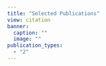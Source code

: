 ```yaml
---
title: "Selected Publications"
view: citation
banner:
  caption: ""
  image: ""
publication_types:
  - "2"
---
```

